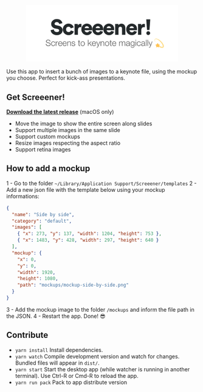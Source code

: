 <div align="center" markdown="1">
<img src="docs/logo.png" alt="Screeener! Screens to keynote magically" width="400">
</div>

Use this app to insert a bunch of images to a keynote file, using the mockup you choose. Perfect for kick-ass presentations.

## Get Screeener!

**[Download the latest release]()** (macOS only)

- Move the image to show the entire screen along slides
- Support multiple images in the same slide
- Support custom mockups
- Resize images respecting the aspect ratio
- Support retina images
## How to add a mockup

1 - Go to the folder `~/Library/Application Support/Screeener/templates`
2 - Add a new json file with the template below using your mockup informations:
```json
{
  "name": "Side by side",
  "category": "default",
  "images": [
    { "x": 273, "y": 137, "width": 1204, "height": 753 },
    { "x": 1483, "y": 428, "width": 297, "height": 640 }
  ],
  "mockup": {
    "x": 0,
    "y": 0,
    "width": 1920,
    "height": 1080,
    "path": "mockups/mockup-side-by-side.png"
  }
}
```
3 - Add the mockup image to the folder `/mockups` and inform the file path in the JSON.
4 - Restart the app. Done! 😎

## Contribute

- `yarn install` Install dependencies.
- `yarn watch` Compile development version and watch for changes. Bundled files will appear in `dist/`.
- `yarn start` Start the desktop app (while watcher is running in another terminal). Use Ctrl-R or Cmd-R to reload the app.
- `yarn run pack` Pack to app distribute version
